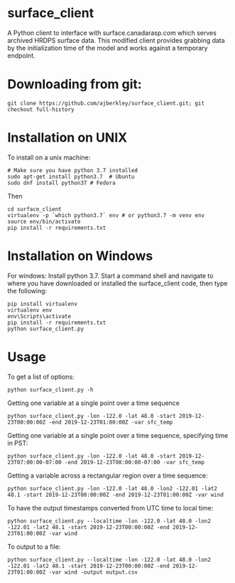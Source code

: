 # surface_client
A Python client to interface with surface.canadarasp.com which serves archived HRDPS surface data.  This modified client provides grabbing data by the initialization time of the model and works against a temporary endpoint.

# Downloading from git:
```
git clone https://github.com/ajberkley/surface_client.git; git checkout full-history
```
# Installation on UNIX
To install on a unix machine:
```
# Make sure you have python 3.7 installed
sudo apt-get install python3.7  # Ubuntu
sudo dnf install python37 # Fedora 
```
Then
```
cd surface_client
virtualenv -p `which python3.7` env # or python3.7 -m venv env
source env/bin/activate
pip install -r requirements.txt
```

# Installation on Windows
For windows: Install python 3.7.  Start a command shell and navigate to where you have
downloaded or installed the surface_client code, then type the following:
```
pip install virtualenv
virtualenv env
env\Scripts\activate
pip install -r requirements.txt
python surface_client.py
```

# Usage
To get a list of options:

```python surface_client.py -h```

Getting one variable at a single point over a time sequence

```python surface_client.py -lon -122.0 -lat 48.0 -start 2019-12-23T00:00:00Z -end 2019-12-23T01:00:00Z -var sfc_temp```

Getting one variable at a single point over a time sequence, specifying time in PST:

```python surface_client.py -lon -122.0 -lat 48.0 -start 2019-12-23T07:00:00-07:00 -end 2019-12-23T08:00:00-07:00 -var sfc_temp```

Getting a variable across a rectangular region over a time sequence:

```python surface_client.py -lon -122.0 -lat 48.0 -lon2 -122.01 -lat2 48.1 -start 2019-12-23T00:00:00Z -end 2019-12-23T01:00:00Z -var wind```

To have the output timestamps converted from UTC time to local time:

```python surface_client.py --localtime -lon -122.0 -lat 48.0 -lon2 -122.01 -lat2 48.1 -start 2019-12-23T00:00:00Z -end 2019-12-23T01:00:00Z -var wind```

To output to a file:

```python surface_client.py --localtime -lon -122.0 -lat 48.0 -lon2 -122.01 -lat2 48.1 -start 2019-12-23T00:00:00Z -end 2019-12-23T01:00:00Z -var wind -output output.csv```
